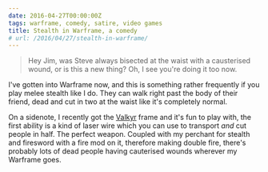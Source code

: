 ```yaml
---
date: 2016-04-27T00:00:00Z
tags: warframe, comedy, satire, video games
title: Stealth in Warframe, a comedy
# url: /2016/04/27/stealth-in-warframe/
---
```


> Hey Jim, was Steve always bisected at the waist with a causterised wound, or is this a new thing? Oh, I see you're doing it too now. 

I've gotten into Warframe now, and this is something rather frequently if you play melee stealth like I do. They can walk right past the body of their friend, dead and cut in two at the waist like it's completely normal.

On a sidenote, I recently got the [Valkyr](http://warframe.wikia.com/wiki/Valkyr) frame and it's fun to play with, the first ability is a kind of laser wire which you can use to transport *and* cut people in half. The perfect weapon. Coupled with my perchant for stealth and firesword with a fire mod on it, therefore making double fire, there's probably lots of dead people having cauterised wounds wherever my Warframe goes. 